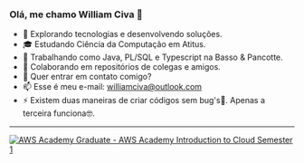 ### Olá, me chamo William Civa 👋

- 🤔 Explorando tecnologias e desenvolvendo soluções.
- 🎓 Estudando Ciência da Computação em Atitus.
- 💼 Trabalhando como Java, PL/SQL e Typescript na Basso & Pancotte.
- 👯 Colaborando em repositórios de colegas e amigos.
- 💬 Quer entrar em contato comigo?
- 📫 Esse é meu e-mail: williamciva@outlook.com
- ⚡ Existem duas maneiras de criar códigos sem bug's🐞. Apenas a terceira funciona🤓.
    
------------
<!--START_SECTION:badges-->
[![AWS Academy Graduate - AWS Academy Introduction to Cloud Semester 1](https://images.credly.com/size/110x110/images/973caa5a-e3d1-4616-806f-4c95d5f2ffea/image.png)](http://www.credly.com/badges/38092549-7ddd-48ba-bfee-62d0e63e4875 "AWS Academy Graduate - AWS Academy Introduction to Cloud Semester 1")
<!--END_SECTION:badges-->

